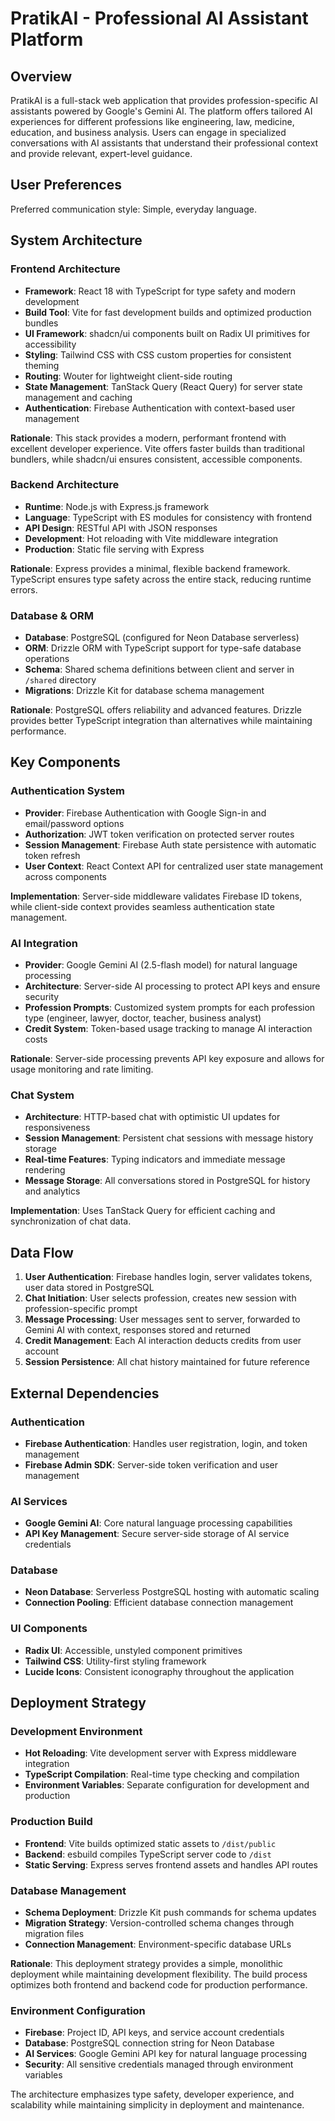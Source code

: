 # PratikAI - Professional AI Assistant Platform

## Overview

PratikAI is a full-stack web application that provides profession-specific AI assistants powered by Google's Gemini AI. The platform offers tailored AI experiences for different professions like engineering, law, medicine, education, and business analysis. Users can engage in specialized conversations with AI assistants that understand their professional context and provide relevant, expert-level guidance.

## User Preferences

Preferred communication style: Simple, everyday language.

## System Architecture

### Frontend Architecture
- **Framework**: React 18 with TypeScript for type safety and modern development
- **Build Tool**: Vite for fast development builds and optimized production bundles
- **UI Framework**: shadcn/ui components built on Radix UI primitives for accessibility
- **Styling**: Tailwind CSS with CSS custom properties for consistent theming
- **Routing**: Wouter for lightweight client-side routing
- **State Management**: TanStack Query (React Query) for server state management and caching
- **Authentication**: Firebase Authentication with context-based user management

**Rationale**: This stack provides a modern, performant frontend with excellent developer experience. Vite offers faster builds than traditional bundlers, while shadcn/ui ensures consistent, accessible components.

### Backend Architecture
- **Runtime**: Node.js with Express.js framework
- **Language**: TypeScript with ES modules for consistency with frontend
- **API Design**: RESTful API with JSON responses
- **Development**: Hot reloading with Vite middleware integration
- **Production**: Static file serving with Express

**Rationale**: Express provides a minimal, flexible backend framework. TypeScript ensures type safety across the entire stack, reducing runtime errors.

### Database & ORM
- **Database**: PostgreSQL (configured for Neon Database serverless)
- **ORM**: Drizzle ORM with TypeScript support for type-safe database operations
- **Schema**: Shared schema definitions between client and server in `/shared` directory
- **Migrations**: Drizzle Kit for database schema management

**Rationale**: PostgreSQL offers reliability and advanced features. Drizzle provides better TypeScript integration than alternatives while maintaining performance.

## Key Components

### Authentication System
- **Provider**: Firebase Authentication with Google Sign-in and email/password options
- **Authorization**: JWT token verification on protected server routes
- **Session Management**: Firebase Auth state persistence with automatic token refresh
- **User Context**: React Context API for centralized user state management across components

**Implementation**: Server-side middleware validates Firebase ID tokens, while client-side context provides seamless authentication state management.

### AI Integration
- **Provider**: Google Gemini AI (2.5-flash model) for natural language processing
- **Architecture**: Server-side AI processing to protect API keys and ensure security
- **Profession Prompts**: Customized system prompts for each profession type (engineer, lawyer, doctor, teacher, business analyst)
- **Credit System**: Token-based usage tracking to manage AI interaction costs

**Rationale**: Server-side processing prevents API key exposure and allows for usage monitoring and rate limiting.

### Chat System
- **Architecture**: HTTP-based chat with optimistic UI updates for responsiveness
- **Session Management**: Persistent chat sessions with message history storage
- **Real-time Features**: Typing indicators and immediate message rendering
- **Message Storage**: All conversations stored in PostgreSQL for history and analytics

**Implementation**: Uses TanStack Query for efficient caching and synchronization of chat data.

## Data Flow

1. **User Authentication**: Firebase handles login, server validates tokens, user data stored in PostgreSQL
2. **Chat Initiation**: User selects profession, creates new session with profession-specific prompt
3. **Message Processing**: User messages sent to server, forwarded to Gemini AI with context, responses stored and returned
4. **Credit Management**: Each AI interaction deducts credits from user account
5. **Session Persistence**: All chat history maintained for future reference

## External Dependencies

### Authentication
- **Firebase Authentication**: Handles user registration, login, and token management
- **Firebase Admin SDK**: Server-side token verification and user management

### AI Services
- **Google Gemini AI**: Core natural language processing capabilities
- **API Key Management**: Secure server-side storage of AI service credentials

### Database
- **Neon Database**: Serverless PostgreSQL hosting with automatic scaling
- **Connection Pooling**: Efficient database connection management

### UI Components
- **Radix UI**: Accessible, unstyled component primitives
- **Tailwind CSS**: Utility-first styling framework
- **Lucide Icons**: Consistent iconography throughout the application

## Deployment Strategy

### Development Environment
- **Hot Reloading**: Vite development server with Express middleware integration
- **TypeScript Compilation**: Real-time type checking and compilation
- **Environment Variables**: Separate configuration for development and production

### Production Build
- **Frontend**: Vite builds optimized static assets to `/dist/public`
- **Backend**: esbuild compiles TypeScript server code to `/dist`
- **Static Serving**: Express serves frontend assets and handles API routes

### Database Management
- **Schema Deployment**: Drizzle Kit push commands for schema updates
- **Migration Strategy**: Version-controlled schema changes through migration files
- **Connection Management**: Environment-specific database URLs

**Rationale**: This deployment strategy provides a simple, monolithic deployment while maintaining development flexibility. The build process optimizes both frontend and backend code for production performance.

### Environment Configuration
- **Firebase**: Project ID, API keys, and service account credentials
- **Database**: PostgreSQL connection string for Neon Database
- **AI Services**: Google Gemini API key for natural language processing
- **Security**: All sensitive credentials managed through environment variables

The architecture emphasizes type safety, developer experience, and scalability while maintaining simplicity in deployment and maintenance.